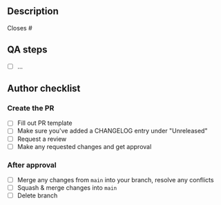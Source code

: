 ## Description

<!-- What changed in this PR? -->

<!-- Add issue number this PR closes -->

Closes #

## QA steps

<!-- Add any QA steps a review should follow to review this PR -->

- [ ] ...

## Author checklist

### Create the PR

- [ ] Fill out PR template
- [ ] Make sure you've added a CHANGELOG entry under "Unreleased"
- [ ] Request a review
- [ ] Make any requested changes and get approval

### After approval

- [ ] Merge any changes from `main` into your branch, resolve any conflicts
- [ ] Squash & merge changes into `main`
- [ ] Delete branch
